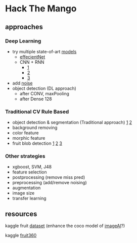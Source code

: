 # Hack The Mango

## approaches

### Deep Learning

- try multiple state-of-art [models](https://paperswithcode.com/task/image-classification?fbclid=IwAR0ZilWObSB00Q5k6RLbnYEKuTFe2xNz_su44IVMq-ELh_MRV4Savn5kJ9E)
    - [effecientNet](https://github.com/qubvel/efficientnet)
    - CNN + RNN
        - [1](https://github.com/vinayakumarr/CNN-RNN)
        - [2](https://github.com/tvavlad123/cnn-rnn-lstm-image-recognition)
        - [3](https://github.com/ShadyF/cnn-rnn-classifier)
- add [noise](https://machinelearningmastery.com/how-to-improve-deep-learning-model-robustness-by-adding-noise/?fbclid=IwAR3GGa9xD57gPrNz016tp3Go3EZzIycFmExR32CFB1P-3TvgFmFTZfNz6Ho)
- object detection (DL approach)
    - after CONV, maxPooling
    - after Dense 128

### Traditional CV Rule Based

- object detection & segmentation (Traditional approach)
    [1](https://github.com/DtCarrot/fruit-segmentation-mask-rcnn)
    [2](https://github.com/nicolaihaeni/MinneApple)
- background removing
- color feature
- morphic feature
- fruit blob detection
    [1](https://www.itread01.com/content/1546661369.html)
    [2](http://brightguo.com/blob-detection-using-opencv-python-c/)
    [3](https://kknews.cc/zh-tw/news/83zkbne.html)

### Other strategies

- xgboost, SVM, J48
- feature selection
- postprocessing (remove miss pred)
- preprocessing (add/remove noising)
- augmentation
- image size
- transfer learning


## resources

kaggle fruit [dataset](https://www.kaggle.com/mbkinaci/fruit-images-for-object-detection) (enhance the coco model of [imageAI](http://imageai.org/)?)

kaggle [fruit360](https://www.kaggle.com/moltean/fruits/kernels)
